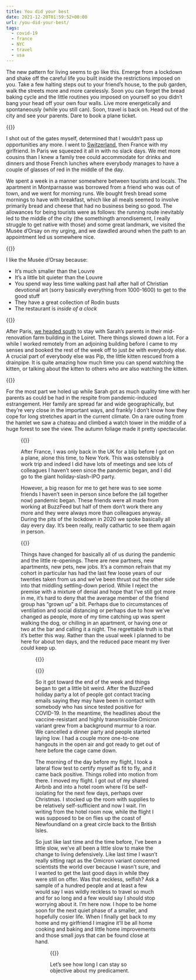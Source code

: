 ```yaml
---
title: You did your best
date: 2021-12-20T01:59:52+00:00
url: /you-did-your-best/
tags:
  - covid-19
  - france
  - NYC
  - travel
  - usa
---
```


The new pattern for living seems to go like this. Emerge from a lockdown and shake off the careful life you built inside the restrictions imposed on you. Take a few halting steps out to your friend&#8217;s house, to the pub garden, walk the streets more and more carelessly. Soon you can forget the bread baking cycle and the little routines you imposed on yourself so you didn&#8217;t bang your head off your own four walls. Live more energetically and spontaneously (while you still can). Soon, travel is back on. Head out of the city and see your parents. Dare to book a plane ticket.

{{<photo src="/img/paris-2.jpg" alt="A girl standing on a mezzanine floor in an airy apartment" caption="The apartment in Paris" >}}

I shot out of the gates myself, determined that I wouldn&#8217;t pass up opportunities any more. I went to [Switzerland][1], then France with my girlfriend. In Paris we squeezed it all in with no slack days. We met more cousins than I knew a family tree could accommodate for drinks and dinners and those French lunches where everybody manages to have a couple of glasses of red in the middle of the day.

We spent a week in a manner somewhere between tourists and locals. The apartment in Montparnasse was borrowed from a friend who was out of town, and we went for morning runs. We bought fresh bread some mornings to have with breakfast, which like all meals seemed to involve primarily bread and cheese that had no business being so good. The allowances for being tourists were as follows: the running route inevitably led to the middle of the city (the somethingth arrondisement, I really struggle to get native with those) and some great landmark, we visited the Musée d&#8217;Orsay on my urging, and we dawdled around when the path to an appointment led us somewhere nice.

{{<photo src="/img/paris-8.jpg" alt="A canal with autumnal trees overhanging its banks" caption="Canal St. Denis" >}}

I like the Musée d&#8217;Orsay because:

  * It&#8217;s much smaller than the Louvre
  * It&#8217;s a little bit quieter than the Louvre
  * You spend way less time walking past hall after hall of Christian devotional art (sorry basically everything from 1000-1600) to get to the good stuff
  * They have a great collection of Rodin busts
  * The restaurant is _inside of a clock_

{{<photo src="/img/starry-night-fans.jpg" alt="A crowd of people in front of Starry Night by Vincent Van Gogh" caption="Fans of Starry Night" >}}

After Paris, [we headed south][2] to stay with Sarah&#8217;s parents in their mid-renovation farm building in the Loiret. There things slowed down a lot. For a while I worked remotely from an adjoining building before I came to my senses and booked the rest of the week off to just _be_ with everybody else. A crucial part of everybody else was Pip, the little kitten rescued from a drainpipe. It is quite amazing how much time you can spend watching the kitten, or talking about the kitten to others who are also watching the kitten.

{{<photo src="/img/baby-pip.jpg" alt="A black kitten" caption="Pip, the gutter cat" >}}

For the most part we holed up while Sarah got as much quality time with her parents as could be had in the respite from pandemic-induced estrangement. Her family are spread far and wide geographically, but they&#8217;re very close in the important ways, and frankly I don&#8217;t know how they cope for long stretches apart in the current climate. On a rare outing from the hamlet we saw a chateau and climbed a watch tower in the middle of a huge forest to see the view. The autumn foliage made it pretty spectacular.<figure class="wp-block-image size-full">

{{<photo src="/img/orleans-mist.jpg" alt="Green, golden, and yellow tree canopies split in half by a single track road" caption="Forest of Orléans" >}}

After France, I was only back in the UK for a blip before I got on a plane, alone this time, to New York. This was ostensibly a work trip and indeed I did have lots of meetings and see lots of colleagues I haven&#8217;t seen since the pandemic began, and I did go to the giant holiday-slash-IPO party.

However, a big reason for me to get here was to see some friends I haven&#8217;t seen in person since before the (all together now) pandemic began. These friends were all made from working at BuzzFeed but half of them don&#8217;t work there any more and they were always more than colleagues anyway. During the pits of the lockdown in 2020 we spoke basically all day every day. It&#8217;s been really, really cathartic to see them again in person.

{{<photo src="/img/night-les.jpg" alt="New York City skyline at night" caption="New York City skyline from a rooftop in the Bowery" >}}

Things have changed for basically all of us during the pandemic and the little re-openings. There are new partners, new apartments, new pets, new jobs. It&#8217;s a common refrain that my cohort in particular has had the last few loose years of our twenties taken from us and we&#8217;ve been thrust out the other side into that middling settling-down period. While I reject the premise with a mixture of denial and hope that I&#8217;ve still got more in me, it&#8217;s hard to deny that the average member of the friend group has &#8220;grown up&#8221; a bit. Perhaps due to circumstances of ventilation and social distancing or perhaps due to how we&#8217;ve changed as people, more of my time catching up was spent walking the dog, or chilling in an apartment, or having one or two at the bar and calling it a night. The regrettable truth is that it&#8217;s better this way. Rather than the usual week I planned to be here for about ten days, and the reduced pace meant my liver could keep up.<figure class="wp-block-image size-full">

{{<photo src="/img/giglio.jpg" alt="A gate labelled &quot;Giglio Boys Club&quot; covered in illuminated Christmas decorations" caption="Mysterious Italian American Christmas establishment" >}}

{{<photo src="/img/ava-drooling.jpg" alt="A big white dog drooling" caption="Ava drooling" >}}


So it got toward the end of the week and things began to get a little bit weird. After the BuzzFeed holiday party a lot of people got contact tracing emails saying they may have been in contact with somebody who has since tested positive for COVID-19. In the meantime, the headlines about the vaccine-resistant and highly transmissible Omicron variant grew from a background murmur to a roar. We cancelled a dinner party and people started laying low. I had a couple more one-to-one hangouts in the open air and got ready to get out of here before the cage came down.

The morning of the day before my flight, I took a lateral flow test to certify myself as fit to fly, and it came back positive. Things rolled into motion from there. I moved my flight. I got out of my shared Airbnb and into a hotel room where I&#8217;d be self-isolating for the next few days, perhaps over Christmas. I stocked up the room with supplies to be relatively self-sufficient and now I wait. I&#8217;m writing from the hotel room now, while the flight I was supposed to be on flies up the coast of Newfoundland on a great circle back to the British Isles.

So just like last time and the time before, I&#8217;ve been a little slow, we&#8217;ve all been a little slow to make the change to living defensively. Like last time I wasn&#8217;t really sitting rapt as the Omicron variant concerned scientists the world over because I wasn&#8217;t sure, and I wanted to get the last good days in while they were still on offer. Was that reckless, selfish? Ask a sample of a hundred people and at least a few would say I was wildly reckless to travel so much and for so long and a few would say I should stop worrying about it. I&#8217;m here now. I hope to be home soon for the next quiet phase of a smaller, and hopefully cosier life. When I finally get back to my home and my girlfriend I imagine it&#8217;ll be all home cooking and baking and little home improvements and those small joys that can be found close at hand.<figure class="wp-block-image size-full">

{{<photo src="/img/williamsburg-bridge.jpg" alt="A suspension bridge over a wide river, with project housing on the far bank" caption="The Williamsburg Bridge" >}}

Let&#8217;s see how long I can stay so objective about my predicament.

 [1]: https://really.lol/photo/meadow/
 [2]: https://really.lol/journal/anchor-aweigh/
